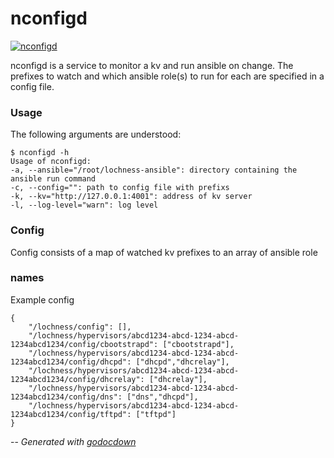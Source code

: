 # nconfigd

[![nconfigd](https://godoc.org/github.com/mistifyio/lochness/cmd/nconfigd?status.png)](https://godoc.org/github.com/mistifyio/lochness/cmd/nconfigd)

nconfigd is a service to monitor a kv and run ansible on change. The prefixes to
watch and which ansible role(s) to run for each are specified in a config file.


### Usage

The following arguments are understood:

    $ nconfigd -h
    Usage of nconfigd:
    -a, --ansible="/root/lochness-ansible": directory containing the ansible run command
    -c, --config="": path to config file with prefixs
    -k, --kv="http://127.0.0.1:4001": address of kv server
    -l, --log-level="warn": log level


### Config

Config consists of a map of watched kv prefixes to an array of ansible role
### names

Example config

    {
    	"/lochness/config": [],
    	"/lochness/hypervisors/abcd1234-abcd-1234-abcd-1234abcd1234/config/cbootstrapd": ["cbootstrapd"],
    	"/lochness/hypervisors/abcd1234-abcd-1234-abcd-1234abcd1234/config/dhcpd": ["dhcpd","dhcrelay"],
    	"/lochness/hypervisors/abcd1234-abcd-1234-abcd-1234abcd1234/config/dhcrelay": ["dhcrelay"],
    	"/lochness/hypervisors/abcd1234-abcd-1234-abcd-1234abcd1234/config/dns": ["dns","dhcpd"],
    	"/lochness/hypervisors/abcd1234-abcd-1234-abcd-1234abcd1234/config/tftpd": ["tftpd"]
    }


--
*Generated with [godocdown](https://github.com/robertkrimen/godocdown)*

